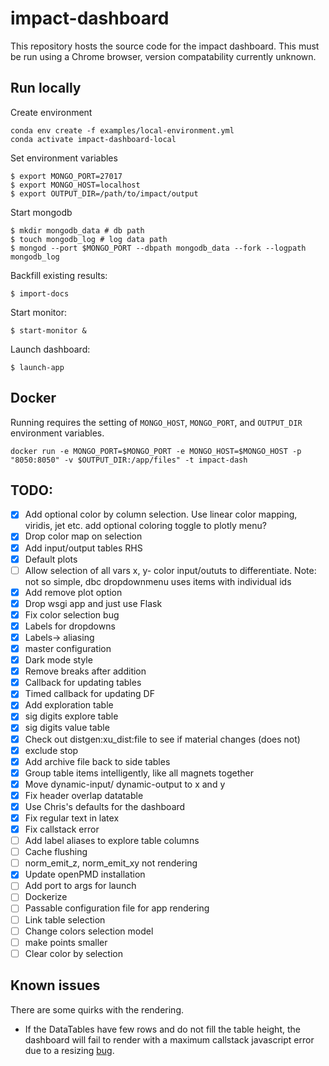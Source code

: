 # impact-dashboard
This repository hosts the source code for the impact dashboard. This must be run using a Chrome browser, version compatability currently unknown. 

## Run locally


Create environment
```
conda env create -f examples/local-environment.yml
conda activate impact-dashboard-local
```

Set environment variables
```
$ export MONGO_PORT=27017
$ export MONGO_HOST=localhost
$ export OUTPUT_DIR=/path/to/impact/output
```

Start mongodb
```
$ mkdir mongodb_data # db path
$ touch mongodb_log # log data path
$ mongod --port $MONGO_PORT --dbpath mongodb_data --fork --logpath mongodb_log
```

Backfill existing results:
```
$ import-docs
```

Start monitor:
```
$ start-monitor &
```

Launch dashboard:
```
$ launch-app
```










## Docker


Running requires the setting of `MONGO_HOST`, `MONGO_PORT`, and `OUTPUT_DIR` environment variables.

```
docker run -e MONGO_PORT=$MONGO_PORT -e MONGO_HOST=$MONGO_HOST -p "8050:8050" -v $OUTPUT_DIR:/app/files" -t impact-dash
```













## TODO:
- [x] Add optional color by column selection. Use linear color mapping, viridis, jet etc.
 add optional coloring toggle to plotly menu?  
- [x] Drop color map on selection  
- [x] Add input/output tables RHS  
- [x] Default plots
- [ ] Allow selection of all vars x, y- color input/oututs to differentiate. Note: not so simple, dbc dropdownmenu uses items with individual ids
- [x] Add remove plot option
- [x] Drop wsgi app and just use Flask
- [x] Fix color selection bug
- [x] Labels for dropdowns
- [x] Labels-> aliasing
- [x] master configuration
- [x] Dark mode style 
- [x] Remove breaks after addition
- [x] Callback for updating tables
- [x] Timed callback for updating DF
- [x] Add exploration table
- [x] sig digits explore table
- [x] sig digits value table
- [x] Check out distgen:xu_dist:file to see if material changes (does not)
- [x] exclude stop
- [x] Add archive file back to side tables
- [x] Group table items intelligently, like all magnets together
- [x] Move dynamic-input/ dynamic-output to x and y
- [x] Fix header overlap datatable
- [x] Use Chris's defaults for the dashboard
- [x] Fix regular text in latex
- [x] Fix callstack error
- [ ] Add label aliases to explore table columns
- [ ] Cache flushing
- [ ] norm_emit_z, norm_emit_xy not rendering
- [x] Update openPMD installation
- [ ] Add port to args for launch
- [ ] Dockerize
- [ ] Passable configuration file for app rendering
- [ ] Link table selection
- [ ] Change colors selection model
- [ ] make points smaller
- [ ] Clear color by selection

## Known issues
There are some quirks with the rendering.

* If the DataTables have few rows and do not fill the table height, the dashboard will fail to render with a maximum callstack javascript error due to a resizing [bug](https://github.com/plotly/dash/issues/1775).